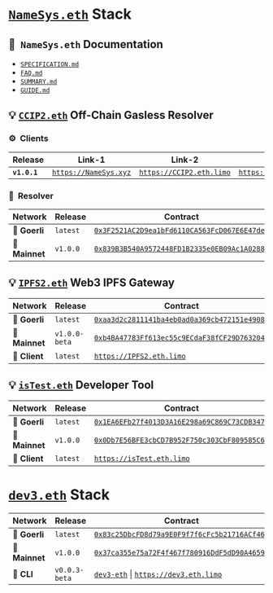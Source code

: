 # [`NameSys.eth`](https://namesys.eth.limo) Stack

## 📄&nbsp; `NameSys.eth` Documentation

- [`SPECIFICATION.md`](https://github.com/namesys-eth/ccip2-eth-resources/blob/main/docs/README.md)
- [`FAQ.md`](https://github.com/namesys-eth/ccip2-eth-resources/blob/main/docs/INTRO.md)
- [`SUMMARY.md`](https://github.com/namesys-eth/ccip2-eth-resources/blob/main/docs/EASYREAD.md)
- [`GUIDE.md`](https://github.com/namesys-eth/ccip2-eth-resources/blob/main/docs/GUIDE.md)

## 💡 [`CCIP2.eth`](https://ccip2.eth.limo) Off-Chain Gasless Resolver

### ⚙️&nbsp; Clients

| Release | Link-1 | Link-2 | Link-3 |
| -------- | -------- | -------- | -------- |
| **`v1.0.1`** | [`https://NameSys.xyz`](https://namesys.xyz) | [`https://CCIP2.eth.limo`](https://ccip2.eth.limo) | [`https://NameSys.eth.limo`](https://namesys.eth.limo) |

### 📄&nbsp; Resolver

| Network | Release | Contract | 
| -------- | -------- | -------- | 
| 🧪 **Goerli** | `latest` | [`0x3F2521AC2D9ea1bFd6110CA563FcD067E6E47deb`](https://goerli.etherscan.io/address/0x3F2521AC2D9ea1bFd6110CA563FcD067E6E47deb#code) | 
| 🧬 **Mainnet** | `v1.0.0` | [`0x839B3B540A9572448FD1B2335e0EB09Ac1A02885`](https://etherscan.io/address/0x839B3B540A9572448FD1B2335e0EB09Ac1A02885#code) | 

## 💡 [`IPFS2.eth`](https://ipfs2.eth.limo) Web3 IPFS Gateway

| Network | Release | Contract | 
| -------- | -------- | -------- | 
| 🧪 **Goerli** | `latest` | [`0xaa3d2c2811141ba4eb0ad0a369cb472151e49089`](https://goerli.etherscan.io/address/0xaa3d2c2811141ba4eb0ad0a369cb472151e49089#code) | 
| 🧬 **Mainnet** | `v1.0.0-beta` | [`0xb4BA47783Ff613ec55c9ECdaF38fCF29D7632048`](https://etherscan.io/address/0xb4BA47783Ff613ec55c9ECdaF38fCF29D7632048#code) | 
| 🔗 **Client** | `latest` | [`https://IPFS2.eth.limo`](https://ipfs2.eth.limo) |

## 💡 [`isTest.eth`](https://istest.eth.limo) Developer Tool

| Network | Release | Contract | 
| -------- | -------- | -------- |
| 🧪 **Goerli** | `latest` | [`0x1EA6EFb27f4013D3A16E298a69C869C73CDB3479`](https://goerli.etherscan.io/address/0x1EA6EFb27f4013D3A16E298a69C869C73CDB3479#code) | 
| 🧬 **Mainnet** | `v1.0.0` | [`0x0Db7E56BFE3cbCD7B952F750c303CbF809585C6b`](https://etherscan.io/address/0x0Db7E56BFE3cbCD7B952F750c303CbF809585C6b#code) |
| 🔗 **Client** | `latest` | [`https://isTest.eth.limo`](https://istest.eth.limo) |

# [`dev3.eth`](https://dev3.eth.limo) Stack

| Network | Release | Contract | 
| -------- | -------- | -------- |
| 🧪 **Goerli** | `latest` | [`0x83c25DbcFD8d79a9E0F9f7f6cFc5b21716ACf469`](https://goerli.etherscan.io/address/0x83c25DbcFD8d79a9E0F9f7f6cFc5b21716ACf469#code) | 
| 🧬 **Mainnet** | `v1.0.0` | [`0x37ca355e75a72F4f467f780916DdF5dD90A46592`](https://etherscan.io/address/0x0x37ca355e75a72F4f467f780916DdF5dD90A46592#code) |
| 🔗 **CLI** | `v0.0.3-beta` | [`dev3-eth`](https://www.npmjs.com/package/dev3-eth) \| [`https://dev3.eth.limo`](https://dev3.eth.limo) |
